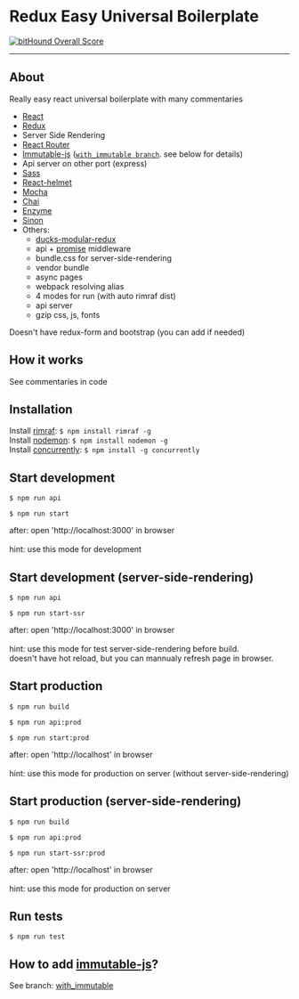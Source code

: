 Redux Easy Universal Boilerplate
=========================
[![bitHound Overall Score](https://www.bithound.io/github/anorudes/redux-easy-boilerplate/badges/score.svg)](https://www.bithound.io/github/anorudes/redux-easy-boilerplate)

---

## About

Really easy react universal boilerplate with many commentaries

- [React](https://facebook.github.io/react/)
- [Redux](http://redux.js.org/)
- Server Side Rendering
- [React Router](https://github.com/reactjs/react-router)
- [Immutable-js](http://facebook.github.io/immutable-js/) ([`with_immutable branch`](https://github.com/anorudes/redux-easy-boilerplate/tree/with_immutable). see below for details)
- Api server on other port (express)
- [Sass](http://sass-lang.com/)
- [React-helmet](https://github.com/nfl/react-helmet)
- [Mocha](https://mochajs.org/)
- [Chai](http://chaijs.com/)
- [Enzyme](https://github.com/airbnb/enzyme)
- [Sinon](http://sinonjs.org/)
- Others:
  - [ducks-modular-redux](https://github.com/erikras/ducks-modular-redux)
  - api + [promise](https://www.npmjs.com/package/redux-promise-middleware) middleware
  - bundle.css for server-side-rendering
  - vendor bundle
  - async pages
  - webpack resolving alias
  - 4 modes for run (with auto rimraf dist)
  - api server
  - gzip css, js, fonts

Doesn't have redux-form and bootstrap (you can add if needed)

## How it works

See commentaries in code

## Installation

Install [rimraf](https://github.com/isaacs/rimraf): ```$ npm install rimraf -g```<br />
Install [nodemon](https://github.com/remy/nodemon): ```$ npm install nodemon -g```<br />
Install [concurrently](https://github.com/kimmobrunfeldt/concurrently): ```$ npm install -g concurrently```

## Start development

```$ npm run api```

```$ npm run start```

after: open 'http://localhost:3000' in browser<br /><br />
hint: use this mode for development

## Start development (server-side-rendering)

```$ npm run api```

```$ npm run start-ssr```

after: open 'http://localhost:3000' in browser<br /><br />
hint: use this mode for test server-side-rendering before build. <br />
doesn't have hot reload, but you can mannualy refresh page in browser.

## Start production

```$ npm run build```

```$ npm run api:prod```

```$ npm run start:prod```

after: open 'http://localhost' in browser<br /><br />
hint: use this mode for production on server (without server-side-rendering)

## Start production (server-side-rendering)

```$ npm run build```

```$ npm run api:prod```

```$ npm run start-ssr:prod```

after: open 'http://localhost' in browser<br /><br />
hint: use this mode for production on server

## Run tests

```$ npm run test```

## How to add [immutable-js](https://github.com/facebook/immutable-js)?

See branch: [with_immutable](https://github.com/anorudes/redux-easy-boilerplate/tree/with_immutable)<br />
